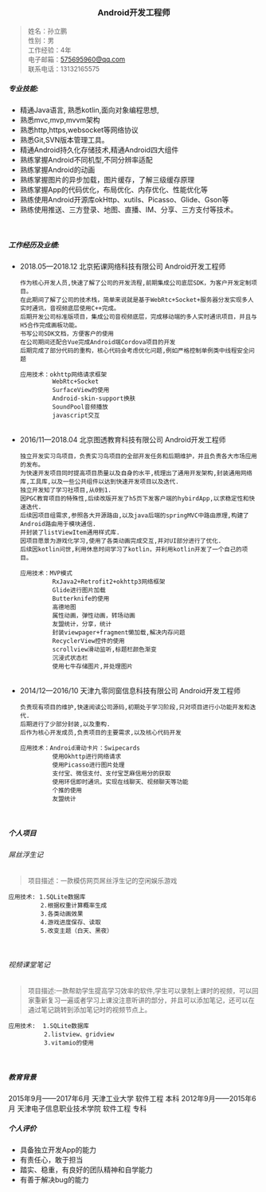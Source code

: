 <h3 style="text-align: center">Android开发工程师</h3>

> <font  size = "2">姓名：孙立鹏<br>
性别：男<br>
工作经验：4年<br>
电子邮箱：575695960@qq.com<br>
联系电话：13132165575<br></font>

##### 专业技能:
* 精通Java语言, 熟悉kotlin,面向对象编程思想,
* 熟悉mvc,mvp,mvvm架构
* 熟悉http,https,websocket等网络协议
* 熟悉Git,SVN版本管理工具。
* 精通Android持久化存储技术,精通Android四大组件
* 熟练掌握Android不同机型,不同分辨率适配
* 熟练掌握Android的动画
* 熟练掌握图片的异步加载，图片缓存，了解三级缓存原理
* 熟练掌握App的代码优化，布局优化、内存优化、性能优化等
* 熟练使用Android开源库okHttp、xutils、Picasso、Glide、Gson等
* 熟练使用推送、三方登录、地图、直播、IM、分享、三方支付等技术。
<br>

##### 工作经历及业绩:
* 2018.05—2018.12      北京拓课网络科技有限公司	  Android开发工程师
  ```
  作为核心开发人员,快速了解了公司的开发流程,前期集成公司底层SDK，为客户开发定制项目。
  在此期间了解了公司的技术栈，简单来说就是基于WebRtc+Socket+服务器分发实现多人实时通讯，音视频底层使用C++完成。
  后期开发公司标准版项目，集成公司音视频底层，完成移动端的多人实时通讯项目，并且与H5合作完成画板功能。
  书写公司SDK文档，方便客户的使用
  在公司期间还配合Vue完成Android端Cordova项目的开发
  后期完成了部分代码的重构，核心代码会考虑优化问题,例如严格控制单例类中线程安全问题
  
  应用技术：okhttp网络请求框架
           WebRtc+Socket
           SurfaceView的使用
           Android-skin-support换肤
           SoundPool音频播放
           javascript交互
  
  ```
  <br>
* 2016/11—2018.04   北京图透教育科技有限公司    Android开发工程师
  ```
  独立开发实习鸟项目，负责实习鸟项目的全部开发任务和后期维护，并且负责各大市场应用的发布。
  为快速开发项目同时提高项目质量以及自身的水平,梳理出了通用开发架构,封装通用网络库,工具库,以及一些公共组件以达到快速开发项目以及迭代.
  独立开发知了学习社项目,从0到1.
  因PGC教育项目的特殊性,后续改版开发了h5页下发客户端的hybirdApp,以求稳定性和快速迭代.
  后续因项目组需求,参照各大开源路由,以及java后端的springMVC中路由原理,构建了Android路由用于模块通信.
  并封装了listViewItem通用样式库.
  因项目愿景为游戏化学习,使用了各类动画完成交互,并对UI部分进行了优化.
  后续因kotlin问世,利用休息时间学习了kotlin，并利用kotlin开发了一个自己的项目。
  
  应用技术：MVP模式
           RxJava2+Retrofit2+okhttp3网络框架
           Glide进行图片加载
           Butterknife的使用
           高德地图
           属性动画，弹性动画，转场动画
           友盟统计，分享，统计
           封装viewpager+fragment懒加载,解决内存问题
           RecyclerView控件的使用
           scrollview滑动监听,标题栏颜色渐变
           沉浸式状态栏
           使用七牛存储图片,并处理图片
  ```
  <br>
* 2014/12—2016/10  天津九零同窗信息科技有限公司 Android开发工程师
  ```
  负责现有项目的维护,快速阅读公司源码,初期处于学习阶段,只对项目进行小功能开发和迭代.
  后期进行了少部分封装,以及重构.
  后作为核心开发成员,负责项目的主要需求,以及核心代码开发
  
  应用技术：Android滑动卡片：Swipecards
           使用Okhttp进行网络请求
           使用Picasso进行图片处理
           支付宝、微信支付、支付宝芝麻信用分的获取
           使用环信即时通讯，实现在线聊天、视频聊天等功能
           个推的使用
           友盟统计
  ```
<br>

##### 个人项目
###### 屌丝浮生记
> <font  size = "2">项目描述：一款模仿网页屌丝浮生记的空闲娱乐游戏</font>

```
应用技术: 1.SQLite数据库
         2.根据权重计算概率生成
         3.各类动画效果
         4.游戏进度保存、读取
         5.改变主题（白天、黑夜）
```
<br>

###### 视频课堂笔记
> <font  size = "2">项目描述:一款帮助学生提高学习效率的软件,学生可以录制上课时的视频，可以回家重新复习一遍或者学习上课没注意听讲的部分，并且可以添加笔记，还可以在通过笔记跳转到添加笔记时的视频节点上。</font>

```
应用技术:  1.SQLite数据库
          2.listview、gridview
          3.vitamio的使用
```
<br>

##### 教育背景
2015年9月——2017年6月  天津工业大学   软件工程  本科
2012年9月——2015年6月  天津电子信息职业技术学院   软件工程   专科
<br>
##### 个人评价
* 具备独立开发App的能力
* 有责任心，敢于担当
* 踏实、稳重，有良好的团队精神和自学能力
* 有善于解决bug的能力

